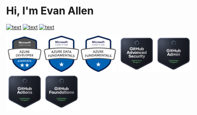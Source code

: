 # Hi, I'm Evan Allen

[![text](https://img.shields.io/badge/LinkedIn-0077B5?style=for-the-badge&logo=linkedin&logoColor=white)](https://www.linkedin.com/in/evanallen13)
[![text](https://img.shields.io/badge/GitHub-100000?style=for-the-badge&logo=github&logoColor=white)](https://github.com/evanallen13)
[![text](https://img.shields.io/badge/Gmail-D14836?style=for-the-badge&logo=gmail&logoColor=white)](mailto:evanallen13+github@gmail.com)

<img src="images/az-204.png" alt="az-204" height="100" width="100"><img src="images/dp-900.png" alt="dp-900" height="100" width="100"><img src="images/az-900.png" alt="az-900" height="100" width="100">
<img src="images/ghas.png" alt="github ghas" height="100" width="100"><img src="images/admin.png" alt="github admin" height="100" width="100"><img src="images/actions.png" alt="github actions" height="100" width="100"><img src="images/foundations.png" alt="github foundations" height="100" width="100">
